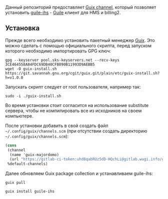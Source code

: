 Данный репозиторий предоставляет [Guix
channel](https://www.gnu.org/software/guix/manual/en/html_node/Channels.html),
который позволяет установить [guile-ihs](https://gitlab.wugi.info/guile/guile-ihs) -
[Guile](https://www.gnu.org/software/guile/) клиент для HMS и billing2.

## Установка

Прежде всего необходимо установить пакетный менеджер [Guix](https://www.gnu.org/software/guix/).  Это можно
сделать с помощью официального скрипта, перед запуском которого
необходимо импортировать GPG ключ:
``` shell
gpg --keyserver pool.sks-keyservers.net --recv-keys 3CE464558A84FDC69DB40CFB090B11993D9AEBB5
wget -O guix-install.sh https://git.savannah.gnu.org/cgit/guix.git/plain/etc/guix-install.sh?h=v1.0.0
```

Запускать скрипт следует от root пользователя, например так:
``` shell
sudo -i ./guix-install.sh
```

Во время установки стоит согласится на использование substitute сервера, чтобы
не компилировать все из исходников на своем компьютере.

После установки добавить в свой создать файл `~/.config/guix/channels.scm`
(при отсутствии создать директорию `~/.config/guix/channels.scm`):
``` scheme
(cons
 (channel
  (name 'guix-majordomo)
  (url "https://gitlab-ci-token:uhd8qabRUz5dD-HQchLi@gitlab.wugi.info/guix/guix-majordomo.git"))
 %default-channels)
```

Далее обновляем Guix package collection и устанавливаем guile-ihs:
``` shell
guix pull

guix install guile-ihs
```

